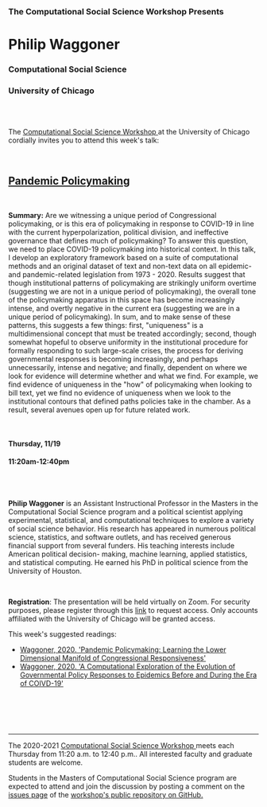 

<br>

<h3 class=pfblock-header> The Computational Social Science Workshop Presents </h3>

<h1 class=pfblock-header3> Philip Waggoner</h1>
<h3 class=pfblock-header3> Computational Social Science </h3>
<h3 class=pfblock-header3> University of Chicago </h3>

<br><br>



<p class=pfblock-header3>The <a href="https://macss.uchicago.edu/content/computation-workshop"> Computational Social Science Workshop </a> at the University of Chicago cordially invites you to attend this week's talk:</p>



<br>

<div class=pfblock-header3>
<h2 class=pfblock-header>
  <a href=https://github.com/uchicago-computation-workshop/Fall2020/tree/master/11-19_Waggoner> Pandemic Policymaking </a>
</h2>

<br>
</div>



<p class=footertext2>

**Summary:** Are we witnessing a unique period of Congressional policymaking, or is this era of policymaking in response to COVID-19 in line with the current hyperpolarization, political division, and ineffective governance that defines much of policymaking? To answer this question, we need to place COVID-19 policymaking into historical context. In this talk, I develop an exploratory framework based on a suite of computational methods and an original dataset of text and non-text data on all epidemic- and pandemic-related legislation from 1973 - 2020. Results suggest that though institutional patterns of policymaking are strikingly uniform overtime (suggesting we are not in a unique period of policymaking), the overall tone of the policymaking apparatus in this space has become increasingly intense, and overtly negative in the current era (suggesting we are in a unique period of policymaking). In sum, and to make sense of these patterns, this suggests a few things: first, "uniqueness" is a multidimensional concept that must be treated accordingly; second, though somewhat hopeful to observe uniformity in the institutional procedure for formally responding to such large-scale crises, the process for deriving governmental responses is becoming increasingly, and perhaps unnecessarily, intense and negative; and finally, dependent on where we look for evidence will determine whether and what we find. For example, we find evidence of uniqueness in the "how" of policymaking when looking to bill text, yet we find no evidence of uniqueness when we look to the institutional contours that defined paths policies take in the chamber. As a result, several avenues open up for future related work.

</p>

<br>

<h4 class=pfblock-header3> Thursday, 11/19 </h4>
<h4 class=pfblock-header3> 11:20am-12:40pm </h4>

<br><br>

<p class=footertext2>

**Philip Waggoner** is an Assistant Instructional Professor in the Masters in the Computational Social Science program and a political scientist applying experimental, statistical, and computational techniques to explore a variety of social science behavior. His research has appeared in numerous political science, statistics, and software outlets, and has received generous financial support from several funders. His teaching interests include American political decision- making, machine learning, applied statistics, and statistical computing. He earned his PhD in political science from the University of Houston.

</p>

<br>

<p class=footertext2>

**Registration**: The presentation will be held virtually on Zoom. For security purposes, please register through this [link](https://uchicago.zoom.us/meeting/register/tJIpc-GsqTooGdUVM-OJcsnUQIWQxu1jUQJG) to request access. Only accounts affiliated with the University of Chicago will be granted access.
</p>

This week's suggested readings:

- [Waggoner, 2020. 'Pandemic Policymaking: Learning the Lower Dimensional Manifold of Congressional Responsiveness'](https://github.com/uchicago-computation-workshop/Fall2020/blob/master/11-19_Waggoner/waggoner_pandemic.pdf)
- [Waggoner, 2020. 'A Computational Exploration of the Evolution of Governmental Policy Responses to Epidemics Before and During the Era of COIVD-19'](https://github.com/uchicago-computation-workshop/Fall2020/blob/master/11-19_Waggoner/waggoner_final_CCSE_manuscript.pdf)

<br>

<br><br>


---

<p class=footertext> The 2020-2021 <a href="https://macss.uchicago.edu/content/computation-workshop"> Computational Social Science Workshop </a> meets each Thursday from 11:20 a.m. to 12:40 p.m.. All interested faculty and graduate students are welcome.</p>



<p class=footertext>Students in the Masters of Computational Social Science program are expected to attend and join the discussion by posting a comment on the <a href=https://github.com/uchicago-computation-workshop/Fall2020/issues/9>issues page</a> of the <a href=https://github.com/uchicago-computation-workshop/Fall2020/tree/master/11-19_Waggoner>workshop's public repository on GitHub.</a></p>
